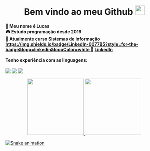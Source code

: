 <h1 align=center> Bem vindo ao meu Github <img src="https://i.pinimg.com/originals/8e/08/b9/8e08b9961b83aa4228c6ede7f4607287.gif" height="30px"> </h1> 

<h4>
      🚀 Meu nome é Lucas <br>
      🎮 Estudo programação desde 2019 <br>
      📓 Atualmente curso Sistemas de Informação <br>
  <a href="https://www.linkedin.com/in/lucs-barbosa/">https://img.shields.io/badge/LinkedIn-0077B5?style=for-the-badge&logo=linkedin&logoColor=white </a>
      🔗 <a href="https://www.linkedin.com/in/lucs-barbosa/"> LinkedIn </a> <br><br>
      Tenho experiência com as linguagens:
  </h4>
  
  <p align="left">
    <img src="https://img.shields.io/badge/Java-ED8B00?style=for-the-badge&logo=openjdk&logoColor=white"/>
    <img src="https://img.shields.io/badge/MySQL-005C84?style=for-the-badge&logo=mysql&logoColor=white"/>
    <img src="https://img.shields.io/badge/C%23-239120?style=for-the-badge&logo=c-sharp&logoColor=white"/>
  </p>
 
 
 
 <div align="center">
  <a href="https://github.com/lcsbg16">
  <img height="180em" src="https://github-readme-stats.vercel.app/api?username=lcsbg16&show_icons=true&theme=vue-dark&include_all_commits=true&count_private=true"/>
  <img height="180em" src="https://github-readme-stats.vercel.app/api/top-langs/?username=lcsbg16&layout=compact&langs_count=7&theme=vue-dark"/>
</div>
  <div> 

 
  ![Snake animation](https://github.com/Lcsbg16/Lcsbg16/blob/output/github-contribution-grid-snake.svg)
 
</div>
